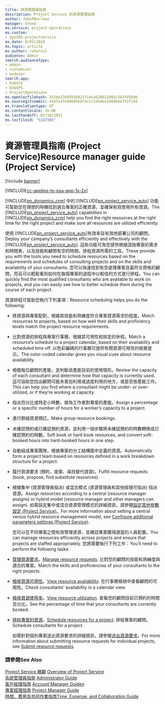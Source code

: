 ```yaml
---
title: 資源管理員指南
description: Project Service 的資源管理指南
author: JohnPBurrows
manager: kfend
ms.service: project-operations
ms.custom:
- dyn365-projectservice
ms.date: 8/03/2018
ms.topic: article
ms.author: ruhercul
audience: Admin
search.audienceType:
- admin
- customizer
- enduser
search.app:
- D365CE
- D365PS
- ProjectOperations
ms.openlocfilehash: 543be23d95b1b821fcdca628612d03c343fd5b06
ms.sourcegitcommit: 418fa1fe9d605b8faccc2d5dee1b04b4e753f194
ms.translationtype: HT
ms.contentlocale: zh-HK
ms.lasthandoff: 02/10/2021
ms.locfileid: "5147365"
---
```

# <a name="resource-manager-guide-project-service"></a><span data-ttu-id="40276-103">資源管理員指南 (Project Service)</span><span class="sxs-lookup"><span data-stu-id="40276-103">Resource manager guide (Project Service)</span></span>

[!include [banner](../includes/psa-now-project-operations.md)]

[!INCLUDE[cc-applies-to-psa-app-1x-2x](../includes/cc-applies-to-psa-app-1x-2x.md)]

<span data-ttu-id="40276-104">[!INCLUDE[pn_dynamics_crm](../includes/pn-dynamics-crm.md)] 中的 [!INCLUDE[pn_project_service_auto](../includes/pn-project-service-auto.md)] 功能可幫助您在理想的時機找到適合專案的正確資源，並確保有效使用所有資源。</span><span class="sxs-lookup"><span data-stu-id="40276-104">The [!INCLUDE[pn_project_service_auto](../includes/pn-project-service-auto.md)] capabilities in [!INCLUDE[pn_dynamics_crm](../includes/pn-dynamics-crm.md)] help you find the right resources at the right time for the right project and make sure all resources are utilized efficiently.</span></span>  
  
 <span data-ttu-id="40276-105">使用 [!INCLUDE[pn_project_service_auto](../includes/pn-project-service-auto.md)]有效率且有效地部署公司的顧問。</span><span class="sxs-lookup"><span data-stu-id="40276-105">Deploy your company’s consultants efficiently and effectively with the [!INCLUDE[pn_project_service_auto](../includes/pn-project-service-auto.md)].</span></span> <span data-ttu-id="40276-106">這些功能可為您提供根據諮詢專案的需求和時間表，以及技能和顧問有空的時間，排程資源所需的工具。</span><span class="sxs-lookup"><span data-stu-id="40276-106">These provide you with the tools you need to schedule resources based on the requirements and schedules of consulting projects and on the skills and availability of your consultants.</span></span> <span data-ttu-id="40276-107">您可以快速找到有空處理專案且最符合資格的顧問，而且可以輕鬆看到如何在每個專案的過程中以較佳的方式進行排程。</span><span class="sxs-lookup"><span data-stu-id="40276-107">You can quickly find the most qualified consultants who are available to work on projects, and you can easily see how to better schedule them during the course of each project.</span></span>  
  
 <span data-ttu-id="40276-108">資源排程可幫助您執行下列事項：</span><span class="sxs-lookup"><span data-stu-id="40276-108">Resource scheduling helps you do the following:</span></span>  
  
- <span data-ttu-id="40276-109">將資源與專案配對，根據其技能和熟練度符合專案資源需求的程度。</span><span class="sxs-lookup"><span data-stu-id="40276-109">Match resources to projects, based on how well their skills and proficiency levels match the project resource requirements.</span></span>  
  
- <span data-ttu-id="40276-110">比對資源的排程與專案行事曆，根據其可用性和排定的休假。</span><span class="sxs-lookup"><span data-stu-id="40276-110">Match a resource’s schedule to a project calendar, based on their availability and scheduled time off.</span></span> <span data-ttu-id="40276-111">以色彩編碼的行事曆可提供有關資源可用性的視覺提示。</span><span class="sxs-lookup"><span data-stu-id="40276-111">The color-coded calendar gives you visual cues about resource availability.</span></span>  
  
- <span data-ttu-id="40276-112">檢閱每位顧問的產能，並判斷該產能目前的使用情形。</span><span class="sxs-lookup"><span data-stu-id="40276-112">Review the capacity of each consultant and determine how that capacity is currently used.</span></span> <span data-ttu-id="40276-113">這可協助您找出顧問可能未善加利用或過度利用的地方，或是否依產能工作。</span><span class="sxs-lookup"><span data-stu-id="40276-113">This can help you find where a consultant might be under- or over-utilized, or if they’re working at capacity.</span></span>  
  
- <span data-ttu-id="40276-114">指派百分比或特定小時數，做為工作者對專案的產能。</span><span class="sxs-lookup"><span data-stu-id="40276-114">Assign a percentage or a specific number of hours for a worker’s capacity to a project.</span></span>  
  
- <span data-ttu-id="40276-115">進行群組資源預訂。</span><span class="sxs-lookup"><span data-stu-id="40276-115">Make group resource bookings.</span></span>  
  
- <span data-ttu-id="40276-116">未確認預約或已確認預約資源，並利用一個步驟將未確認預約的時數轉換成已確認預約的時數。</span><span class="sxs-lookup"><span data-stu-id="40276-116">Soft book or hard book resources, and convert soft-booked hours into hard-booked hours in one step.</span></span>  
  
- <span data-ttu-id="40276-117">自動組成專案團隊，根據專案的分工結構圖中定義的資源。</span><span class="sxs-lookup"><span data-stu-id="40276-117">Automatically form a project team based on resources defined in a work breakdown structure for a project.</span></span>  
  
- <span data-ttu-id="40276-118">履行資源要求 (預約、提案、尋找替代資源)。</span><span class="sxs-lookup"><span data-stu-id="40276-118">Fulfill resource requests (book, propose, find substitute resources).</span></span>  
  
- <span data-ttu-id="40276-119">根據集中 (資源管理員指派) 或混合模式 (資源管理員和其他經理可指派) 指派資源。</span><span class="sxs-lookup"><span data-stu-id="40276-119">Assign resources according to a central (resource manager assigns) or hybrid model (resource manager and other managers can assign).</span></span> <span data-ttu-id="40276-120">如需設定集中或混合資源管理模式的詳細資訊，請參閱[設定其他參數設定 (Project Service)](../psa/configure-additional-parameters-settings.md)。</span><span class="sxs-lookup"><span data-stu-id="40276-120">For more information about setting a central versus hybrid resource management model, see [Configure additional parameters settings (Project Service)](../psa/configure-additional-parameters-settings.md).</span></span>  
  
  <span data-ttu-id="40276-121">您可以在不同專案之間有效管理資源，並確認專案獲得適當的人員配置。</span><span class="sxs-lookup"><span data-stu-id="40276-121">You can manage resources efficiently across projects and ensure that projects are staffed appropriately.</span></span> <span data-ttu-id="40276-122">您將需要執行下列工作：</span><span class="sxs-lookup"><span data-stu-id="40276-122">You’ll need to perform the following tasks:</span></span>  
  
- <span data-ttu-id="40276-123">[管理資源要求](../psa/manage-resource-requests.md)。</span><span class="sxs-lookup"><span data-stu-id="40276-123">[Manage resource requests](../psa/manage-resource-requests.md).</span></span> <span data-ttu-id="40276-124">比對您的顧問的技能和熟練度與適合的專案。</span><span class="sxs-lookup"><span data-stu-id="40276-124">Match the skills and proficiencies of your consultants to the right projects.</span></span>  
  
- <span data-ttu-id="40276-125">[檢視資源可用性](../psa/view-resource-availability.md)。</span><span class="sxs-lookup"><span data-stu-id="40276-125">[View resource availability](../psa/view-resource-availability.md).</span></span> <span data-ttu-id="40276-126">在行事曆檢視中查看顧問的可用性。</span><span class="sxs-lookup"><span data-stu-id="40276-126">Check consultants’ availability in a calendar view.</span></span>  
  
- <span data-ttu-id="40276-127">[檢視資源使用率](../psa/view-resource-utilization.md)。</span><span class="sxs-lookup"><span data-stu-id="40276-127">[View resource utilization](../psa/view-resource-utilization.md).</span></span> <span data-ttu-id="40276-128">查看您的顧問目前已預約的時間百分比。</span><span class="sxs-lookup"><span data-stu-id="40276-128">See the percentage of time that your consultants are currently booked.</span></span>  
  
- <span data-ttu-id="40276-129">[排程專案的資源](../psa/schedule-resources-project.md)。</span><span class="sxs-lookup"><span data-stu-id="40276-129">[Schedule resources for a project](../psa/schedule-resources-project.md).</span></span> <span data-ttu-id="40276-130">排程專案的顧問。</span><span class="sxs-lookup"><span data-stu-id="40276-130">Schedule consultants for a project.</span></span>  
  
  <span data-ttu-id="40276-131">如需針對個別專案送出資源要求的詳細資訊，請參閱[送出資源要求](../psa/submit-resource-requests.md)。</span><span class="sxs-lookup"><span data-stu-id="40276-131">For more information about submitting resource requests for individual projects, see [Submit resource requests](../psa/submit-resource-requests.md).</span></span>  
  
### <a name="see-also"></a><span data-ttu-id="40276-132">請參閱</span><span class="sxs-lookup"><span data-stu-id="40276-132">See Also</span></span>  
 <span data-ttu-id="40276-133">[Project Service 概觀](../psa/overview.md) </span><span class="sxs-lookup"><span data-stu-id="40276-133">[Overview of Project Service](../psa/overview.md) </span></span>  
 <span data-ttu-id="40276-134">[系統管理員指南](../psa/admin-guide.md) </span><span class="sxs-lookup"><span data-stu-id="40276-134">[Administrator Guide](../psa/admin-guide.md) </span></span>  
 <span data-ttu-id="40276-135">[客戶經理指南](../psa/account-manager-guide.md) </span><span class="sxs-lookup"><span data-stu-id="40276-135">[Account Manager Guiden](../psa/account-manager-guide.md) </span></span>  
 <span data-ttu-id="40276-136">[專案經理指南](../psa/project-manager-guide.md) </span><span class="sxs-lookup"><span data-stu-id="40276-136">[Project Manager Guide](../psa/project-manager-guide.md) </span></span>  
 [<span data-ttu-id="40276-137">時間、費用及共同作業指南</span><span class="sxs-lookup"><span data-stu-id="40276-137">Time, Expense, and Collaboration Guide</span></span>](../psa/time-expense-collaboration-guide.md)
